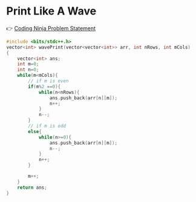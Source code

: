 # Print Like A Wave

👉 <a href="https://www.naukri.com/code360/problems/print-like-a-wave_893268">Coding Ninja Problem Statement</a>

```cpp
#include <bits/stdc++.h> 
vector<int> wavePrint(vector<vector<int>> arr, int nRows, int mCols)
{
    vector<int> ans;
    int m=0;
    int n=0;
    while(m<mCols){
        // if m is even
        if(m%2 ==0){
            while(n<nRows){
                ans.push_back(arr[n][m]);
                n++;
            }
            n--;
        }
        // if m is odd 
        else{
            while(n>=0){
                ans.push_back(arr[n][m]);
                n--;
            }
            n++;
        }

        m++;
    }
    return ans;
}
```

